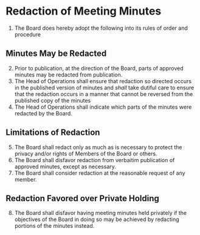 # Redaction of Meeting Minutes

1. The Board does hereby adopt the following into its rules of order and procedure

## Minutes May be Redacted

2. Prior to publication, at the direction of the Board, parts of approved minutes may be redacted from publication.
3. The Head of Operations shall ensure that redaction so directed occurs in the published version of minutes and *shall* take dutiful care to ensure that the redaction occurs in a manner that cannot be reversed from the published copy of the minutes
4. The Head of Operations shall indicate which parts of the minutes were redacted by the Board.

## Limitations of Redaction

5. The Board shall redact only as much as is necessary to protect the privacy and/or rights of Members of the Board or others.
6. The Board shall disfavor redaction from verbaitim publication of approved minutes, except as necessary.
7. The Board shall consider redaction at the reasonable request of any member.

## Redaction Favored over Private Holding

8. The Board shall disfavor having meeting minutes held privately if the objectives of the Board in doing so may be achieved by redacting portions of the minutes instead.